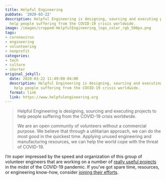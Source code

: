 ```yaml
---
title: Helpful Engineering
pubDate: '2020-03-22'
description: Helpful Engineering is designing, sourcing and executing projects to
  help people suffering from the COVID-19 crisis worldwide.
image: /images/cropped-HelpfulEngineering_logo_color_rgb_500px.png
tags:
- coronavirus
- engineering
- volunteering
- nonprofit
categories:
- tech
- culture
- shorter
original_jekyll:
  date: 2020-03-22 11:49:00-04:00
  description: Helpful Engineering is designing, sourcing and executing projects to
    help people suffering from the COVID-19 crisis worldwide.
  format: link
  link: https://www.helpfulengineering.org
---
```


> Helpful Engineering is designing, sourcing and executing projects to help people suffering from the COVID-19 crisis worldwide.
> 
> We are an open community of volunteers without a commercial purpose. We believe that through a utilitarian approach, we can do the most good in the quickest time. Applying unused engineering and manufacturing resources, we can help the world cope with the threat of COVID-19.

I’m super impressed by the speed and organization of this group of volunteer engineers that are working on a number of [really useful projects](https://docs.google.com/document/d/1cM87eJdXhP_8e9gJJZ_SnZXdo_huWsBmMzcqYWbhEOg/edit#heading=h.ri325rphx0lu) in the midst of the COVID-19 pandemic. If you’ve got spare time, resources, or engineering know-how, consider [joining their efforts](https://docs.google.com/forms/d/e/1FAIpQLScu-4OOB5dGLWoSIA33CkAH__LE6b_M2PKRh0z6PMavL39uUQ/viewform).
